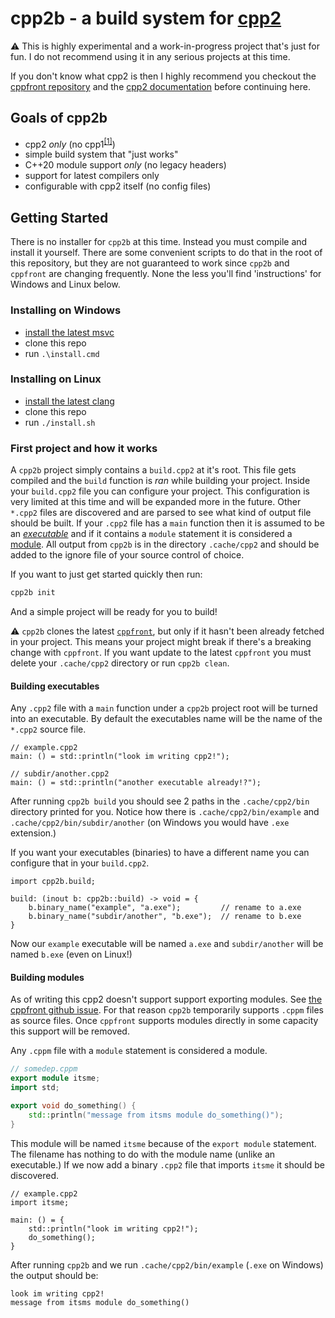 # cpp2b - a build system for [cpp2](https://github.com/hsutter/cppfront)

:warning: This is highly experimental and a work-in-progress project that's just for fun. I do not recommend using it in any serious projects at this time.

If you don't know what cpp2 is then I highly recommend you checkout the [cppfront repository](https://github.com/hsutter/cppfront) and the [cpp2 documentation](https://hsutter.github.io/cppfront/) before continuing here.

## Goals of cpp2b

* cpp2 _only_ (no cpp1<sup>[[1]](#building-modules)</sup>)
* simple build system that "just works"
* C++20 module support _only_ (no legacy headers)
* support for latest compilers only
* configurable with cpp2 itself (no config files)

## Getting Started

There is no installer for `cpp2b` at this time. Instead you must compile and install it yourself. There are some convenient scripts to do that in the root of this repository, but they are not guaranteed to work since `cpp2b` and `cppfront` are changing frequently. None the less you'll find 'instructions' for Windows and Linux below.


### Installing on Windows

* [install the latest msvc](https://visualstudio.microsoft.com/downloads/)
* clone this repo
* run `.\install.cmd`

### Installing on Linux

* [install the latest clang](https://clang.llvm.org/get_started.html)
* clone this repo
* run `./install.sh`

### First project and how it works

A `cpp2b` project simply contains a `build.cpp2` at it's root. This file gets compiled and the `build` function is _ran_ while building your project. Inside your `build.cpp2` file you can configure your project. This configuration is very limited at this time and will be expanded more in the future. Other `*.cpp2` files are discovered and are parsed to see what kind of output file should be built. If your `.cpp2` file has a `main` function then it is assumed to be an [_executable_](#building-executables) and if it contains a `module` statement it is considered a [module](#building-modules). All output from `cpp2b` is in the directory `.cache/cpp2` and should be added to the ignore file of your source control of choice.

If you want to just get started quickly then run:

```bash
cpp2b init
```

And a simple project will be ready for you to build!

:warning: `cpp2b` clones the latest [`cppfront`](https://hsutter.github.io/cppfront/), but only if it hasn't been already fetched in your project. This means your project might break if there's a breaking change with `cppfront`. If you want update to the latest `cppfront` you must delete your `.cache/cpp2` directory or run `cpp2b clean`.

#### Building executables

Any `.cpp2` file with a `main` function under a `cpp2b` project root will be turned into an executable. By default the executables name will be the name of the `*.cpp2` source file.

```cpp2
// example.cpp2
main: () = std::println("look im writing cpp2!");

// subdir/another.cpp2
main: () = std::println("another executable already!?");
```

After running `cpp2b build` you should see 2 paths in the `.cache/cpp2/bin` directory printed for you. Notice how there is `.cache/cpp2/bin/example` and `.cache/cpp2/bin/subdir/another` (on Windows you would have `.exe` extension.)

If you want your executables (binaries) to have a different name you can configure that in your `build.cpp2`.

```cpp2
import cpp2b.build;

build: (inout b: cpp2b::build) -> void = {
	b.binary_name("example", "a.exe");         // rename to a.exe
	b.binary_name("subdir/another", "b.exe");  // rename to b.exe
}
```

Now our `example` executable will be named `a.exe` and `subdir/another` will be named `b.exe` (even on Linux!)

#### Building modules

As of writing this cpp2 doesn't support support exporting modules. See [the cppfront github issue](https://github.com/hsutter/cppfront/issues/269). For that reason `cpp2b` temporarily supports `.cppm` files as source files. Once `cppfront` supports modules directly in some capacity this support will be removed.

Any `.cppm` file with a `module` statement is considered a module.

```cpp
// somedep.cppm
export module itsme;
import std;

export void do_something() {
	std::println("message from itsms module do_something()");
}
```

This module will be named `itsme` because of the `export module` statement. The filename has nothing to do with the module name (unlike an executable.) If we now add a binary `.cpp2` file that imports `itsme` it should be discovered.

```cpp2
// example.cpp2
import itsme;

main: () = {
	std::println("look im writing cpp2!");
	do_something();
}
```

After running `cpp2b` and we run `.cache/cpp2/bin/example` (`.exe` on Windows) the output should be:

```
look im writing cpp2!
message from itsms module do_something()
```
